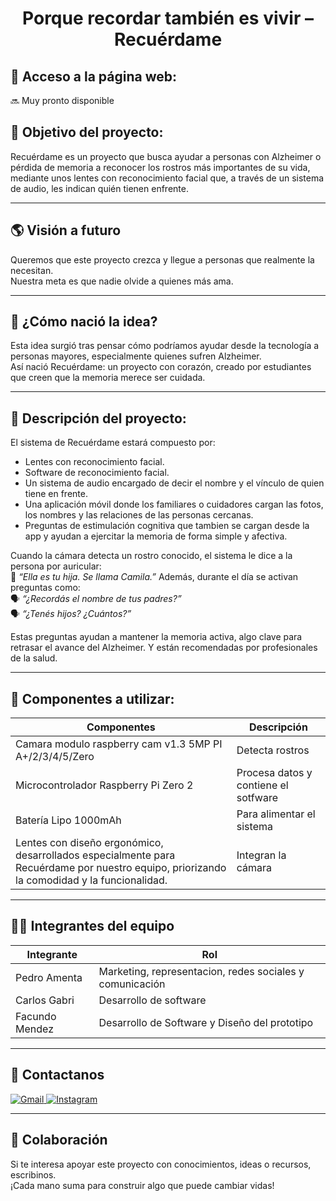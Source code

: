 <div align="center">
 
# Porque recordar también es vivir – Recuérdame

</div>

## 📌 Acceso a la página web:
🔜 Muy pronto disponible

## 🧠 Objetivo del proyecto:
Recuérdame es un proyecto que busca ayudar a personas con Alzheimer o pérdida de memoria a reconocer los rostros más importantes de su vida, mediante unos lentes con reconocimiento facial que, a través de un sistema de audio, les indican quién tienen enfrente.

---

## 🌎 Visión a futuro
Queremos que este proyecto crezca y llegue a personas que realmente la necesitan.  
Nuestra meta es que nadie olvide a quienes más ama.

---

## 💭 ¿Cómo nació la idea?
Esta idea surgió tras pensar cómo podríamos ayudar desde la tecnología a personas mayores, especialmente quienes sufren Alzheimer.  
Así nació Recuérdame: un proyecto con corazón, creado por estudiantes que creen que la memoria merece ser cuidada.

---

## 🧪 Descripción del proyecto:
El sistema de Recuérdame estará compuesto por:
- Lentes con reconocimiento facial.
- Software de reconocimiento facial.
- Un sistema de audio encargado de decir el nombre y el vínculo de quien tiene en frente.
- Una aplicación móvil donde los familiares o cuidadores cargan las fotos, los nombres y las relaciones de las personas cercanas.
- Preguntas de estimulación cognitiva que tambien se cargan desde la app y ayudan a ejercitar la memoria de forma simple y afectiva.

Cuando la cámara detecta un rostro conocido, el sistema le dice a la persona por auricular:  
📣 *“Ella es tu hija. Se llama Camila.”*
Además, durante el día se activan preguntas como:  
🗣️ *“¿Recordás el nombre de tus padres?”*  
🗣️ *“¿Tenés hijos? ¿Cuántos?”*

Estas preguntas ayudan a mantener la memoria activa, algo clave para retrasar el avance del Alzheimer. Y están recomendadas por profesionales de la salud.

---

## 🧩 Componentes a utilizar:

| Componentes | Descripción |
|---|---|
| Camara modulo raspberry cam v1.3 5MP PI A+/2/3/4/5/Zero | Detecta rostros |
| Microcontrolador Raspberry Pi Zero 2  | Procesa datos y contiene el sotfware |
| Batería Lipo 1000mAh | Para alimentar el sistema |
| Lentes con diseño ergonómico, desarrollados especialmente para Recuérdame por nuestro equipo, priorizando la comodidad y la funcionalidad. | Integran la cámara |

---

## 👨‍💻 Integrantes del equipo

| Integrante | Rol |
|-----------|------|
| Pedro Amenta | Marketing, representacion, redes sociales y comunicación |
| Carlos Gabri | Desarrollo de software |
| Facundo Mendez | Desarrollo de Software y Diseño del prototipo |

---

## 📱 Contactanos

<a href="mailto:recuerdamecpf@gmail.com" target="_blank">
    <img alt="Gmail" src="https://img.shields.io/badge/Gmail-D14836?style=for-the-badge&logo=gmail&logoColor=white" />
</a>

<a href="https://www.instagram.com/recuerdamecpf/" target="_blank">
    <img alt="Instagram" src="https://img.shields.io/badge/Instagram-@recuerdamecpf-E4405F?style=for-the-badge&logo=instagram&logoColor=white" />
</a>

---

## 🤝 Colaboración
Si te interesa apoyar este proyecto con conocimientos, ideas o recursos, escribinos.  
¡Cada mano suma para construir algo que puede cambiar vidas!
